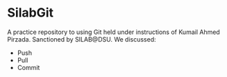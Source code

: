 # SilabGit

A practice repository to using Git held under instructions of Kumail Ahmed Pirzada.
Sanctioned by SILAB@DSU.
We discussed:

- Push
- Pull
- Commit

